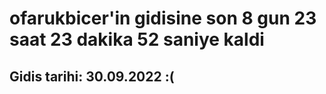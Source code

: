 # ofarukbicer'in gidisine son 8 gun 23 saat 23 dakika 52 saniye kaldi

## Gidis tarihi: 30.09.2022 :(